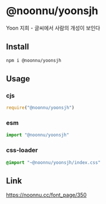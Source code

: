 # @noonnu/yoonsjh
Yoon 지희 - 글씨에서 사람의 개성이 보인다

## Install
```sh
npm i @noonnu/yoonsjh
```
## Usage
### cjs
```js
require("@noonnu/yoonsjh")
```
### esm
```js
import "@noonnu/yoonsjh"
```
### css-loader
```css
@import "~@noonnu/yoonsjh/index.css"
```

## Link
https://noonnu.cc/font_page/350